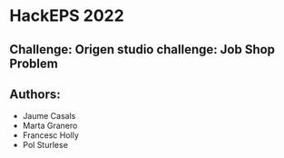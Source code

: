 # HackEPS 2022

## Challenge: Origen studio challenge: Job Shop Problem

## Authors:

* Jaume Casals 
* Marta Granero
* Francesc Holly
* Pol Sturlese

